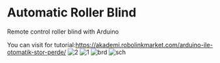 # Automatic Roller Blind
Remote control roller blind with Arduino

You can visit for tutorial:https://akademi.robolinkmarket.com/arduino-ile-otomatik-stor-perde/
![2](https://user-images.githubusercontent.com/81293327/159159451-dbe09c6f-258d-437d-ad62-d02e2960511d.png)
![1](https://user-images.githubusercontent.com/81293327/159159454-e589f14d-ac0c-49d5-94d3-a2f2ca2261c6.png)
![brd](https://user-images.githubusercontent.com/81293327/159159455-32b6f863-4eba-4509-bd48-a2bb1527f91c.png)
![sch](https://user-images.githubusercontent.com/81293327/159159456-6e58f741-e305-43b8-9905-a51c1efbba40.png)
